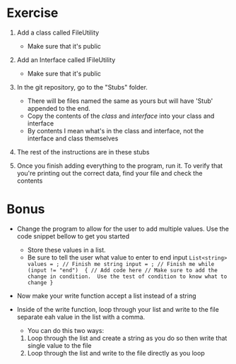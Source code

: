 # Exercise
1. Add a class called FileUtility
	- Make sure that it's public
2. Add an Interface called IFileUtility
	- Make sure that it's public
3. In the git repository, go to the "Stubs" folder. 
	- There will be files named the same as yours but will have 'Stub' appended to the end.
	- Copy the contents of the _class_ and _interface_ into your class and interface
	- By contents I mean what's in the class and interface, not the interface and class themselves
4. The rest of the instructions are in these stubs

5. Once you finish adding everything to the program, run it.  To verify that you're printing out the correct data, find your file and check the contents

# Bonus
- Change the program to allow for the user to add multiple values.  Use the code snippet bellow to get you started
	- Store these values in a list.
	- Be sure to tell the user what value to enter to end input
`
List<string> values = ; // Finish me
string input = ; // Finish me
while (input != "end") 
{
	// Add code here
	// Make sure to add the change in condition.  Use the test of condition to know what to change
}
`

- Now make your write function accept a list instead of a string
- Inside of the write function, loop through your list and write to the file separate eah value in the list with a comma.
	- You can do this two ways:
	1. Loop through the list and create a string as you do so then write that single value to the file
	2. Loop through the list and write to the file directly as you loop
